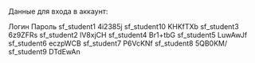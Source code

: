 Данные для входа в аккаунт:

Логин      	Пароль
sf_student1	  4i2385j
sf_student10	KHKfTXb
sf_student3   6z9ZFRs
sf_student2	  lV8xjCH
sf_student4  	Br1+tbG
sf_student5	  LuwAwJf
sf_student6	  eczpWCB
sf_student7	  P6VcKNf
sf_student8	  5QB0KM/
sf_student9	  DTdEwAn

